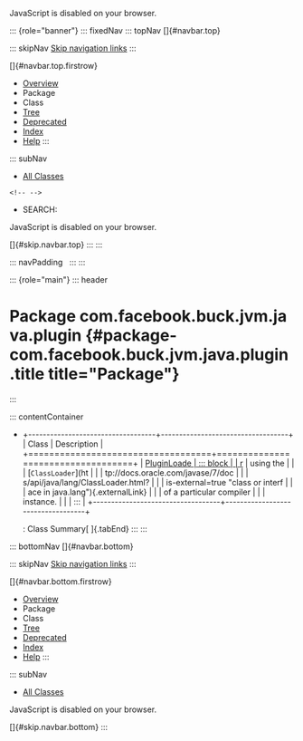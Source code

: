 <div>

JavaScript is disabled on your browser.

</div>

::: {role="banner"}
::: fixedNav
::: topNav
[]{#navbar.top}

::: skipNav
[Skip navigation links](#skip.navbar.top "Skip navigation links")
:::

[]{#navbar.top.firstrow}

-   [Overview](../../../../../../index.html)
-   Package
-   Class
-   [Tree](package-tree.html)
-   [Deprecated](../../../../../../deprecated-list.html)
-   [Index](../../../../../../index-all.html)
-   [Help](../../../../../../help-doc.html)
:::

::: subNav
-   [All Classes](../../../../../../allclasses.html)

```{=html}
<!-- -->
```
-   SEARCH:

<div>

<div>

JavaScript is disabled on your browser.

</div>

</div>

[]{#skip.navbar.top}
:::
:::

::: navPadding
 
:::
:::

::: {role="main"}
::: header
# Package com.facebook.buck.jvm.java.plugin {#package-com.facebook.buck.jvm.java.plugin .title title="Package"}
:::

::: contentContainer
-   +-----------------------------------+-----------------------------------+
    | Class                             | Description                       |
    +===================================+===================================+
    | [PluginLoade                      | ::: block                         |
    | r](PluginLoader.html "class in co | Loads the Buck javac plugin JAR   |
    | m.facebook.buck.jvm.java.plugin") | using the                         |
    |                                   | [`ClassLoader`](ht                |
    |                                   | tp://docs.oracle.com/javase/7/doc |
    |                                   | s/api/java/lang/ClassLoader.html? |
    |                                   | is-external=true "class or interf |
    |                                   | ace in java.lang"){.externalLink} |
    |                                   | of a particular compiler          |
    |                                   | instance.                         |
    |                                   | :::                               |
    +-----------------------------------+-----------------------------------+

    : Class Summary[ ]{.tabEnd}
:::
:::

::: bottomNav
[]{#navbar.bottom}

::: skipNav
[Skip navigation links](#skip.navbar.bottom "Skip navigation links")
:::

[]{#navbar.bottom.firstrow}

-   [Overview](../../../../../../index.html)
-   Package
-   Class
-   [Tree](package-tree.html)
-   [Deprecated](../../../../../../deprecated-list.html)
-   [Index](../../../../../../index-all.html)
-   [Help](../../../../../../help-doc.html)
:::

::: subNav
-   [All Classes](../../../../../../allclasses.html)

<div>

<div>

JavaScript is disabled on your browser.

</div>

</div>

[]{#skip.navbar.bottom}
:::
